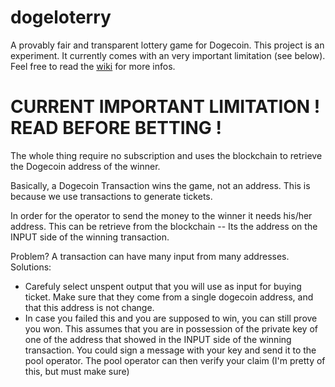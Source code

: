 dogeloterry
===========

A provably fair and transparent lottery game for Dogecoin.
This project is an experiment. It currently comes with an very important limitation (see below).
Feel free to read the [wiki](https://github.com/xaqq/dogelottery/wiki) for more infos.

CURRENT IMPORTANT LIMITATION ! READ BEFORE BETTING !
====================================================

The whole thing require no subscription and uses
the blockchain to retrieve the Dogecoin address of the winner.

Basically, a Dogecoin Transaction wins the game, not an address. This is
because we use transactions to generate tickets.

In order for the operator to send the money to the winner it needs his/her address.
This can be retrieve from the blockchain -- Its the address on the INPUT side of
the winning transaction. 

Problem? A transaction can have many input from many addresses.
Solutions:
* Carefuly select unspent output that you will use as input for buying ticket. Make sure that they come from a single dogecoin address, and that this address is not change.
* In case you failed this and you are supposed to win, you can still prove you won. This assumes that you are in possession of the private key of one of the address that showed in the INPUT side of the winning transaction. You could sign a message with your key and send it to the pool operator. The pool operator can then verify your claim (I'm pretty of this, but must make sure)